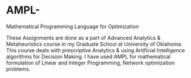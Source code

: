 # AMPL-
Mathematical Programming Language for Optimization

These Assignments are done as a part of Advanced Analytics & Metaheuristics course in my Graduate School at University of Oklahoma. This course deals with prescriptive Analytics & using Artificial Intelligence algorithms for Decision Making. I have used AMPL for mathematical formulation of Linear and Integer Programming, Network optimization problems.
